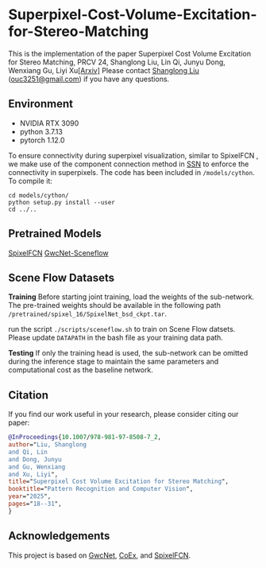 # Superpixel-Cost-Volume-Excitation-for-Stereo-Matching
This is the implementation of the paper Superpixel Cost Volume Excitation for Stereo Matching, PRCV 24, Shanglong Liu, Lin Qi, Junyu Dong, Wenxiang Gu, Liyi Xu[\[Arxiv\]](https://arxiv.org/abs/2411.13105)
Please contact [Shanglong Liu](https://github.com/lsl-air) (ouc3251@gmail.com) if you have any questions.

## Environment
* NVIDIA RTX 3090
* python 3.7.13
* pytorch 1.12.0

To ensure connectivity during superpixel visualization, similar to SpixelFCN , we make use of the component connection method in [SSN](https://github.com/NVlabs/ssn_superpixels) to enforce the connectivity in superpixels. The code has been included in ```/models/cython```. To compile it:
```
cd models/cython/
python setup.py install --user
cd ../..
```

## Pretrained Models
[SpixelFCN](https://pan.baidu.com/s/1GW5-U92IDiwEFItZNfoo5w?pwd=65kd)
[GwcNet-Sceneflow](https://pan.baidu.com/s/1pEUM0c-xZdQoAr3yBSiloQ?pwd=aqa3)

## Scene Flow Datasets
**Training**
Before starting joint training, load the weights of the sub-network. The pre-trained weights should be available in the following path ```/pretrained/spixel_16/SpixelNet_bsd_ckpt.tar```.

run the script `./scripts/sceneflow.sh` to train on Scene Flow datsets. Please update `DATAPATH` in the bash file as your training data path.

**Testing**
If only the training head is used, the sub-network can be omitted during the inference stage to maintain the same parameters and computational cost as the baseline network.

## Citation
If you find our work useful in your research, please consider citing our paper:

```bibtex
@InProceedings{10.1007/978-981-97-8508-7_2,
author="Liu, Shanglong
and Qi, Lin
and Dong, Junyu
and Gu, Wenxiang
and Xu, Liyi",
title="Superpixel Cost Volume Excitation for Stereo Matching",
booktitle="Pattern Recognition and Computer Vision",
year="2025",
pages="18--31",
}
```

## Acknowledgements
This project is based on [GwcNet](https://github.com/xy-guo/GwcNet), [CoEx](https://github.com/antabangun/coex), and [SpixelFCN](https://github.com/fuy34/superpixel_fcn).